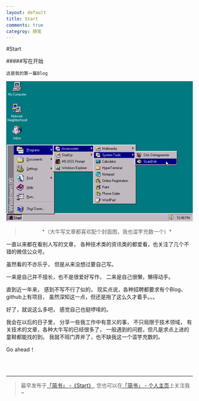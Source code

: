 ```yaml
---
layout: default
title: Start
comments: true
categroy: 随笔
---
```


#Start

#####写在开始


    这是我的第一篇Blog


![题图](/images/2015-09-28-01.png)

> <center>*（大牛写文章都喜欢配个封面图，我也滥竽充数一个）*</center>


一直以来都在看别人写的文章，
各种技术类的资讯类的都爱看，也关注了几个不错的微信公众号。

虽然看的不亦乐乎，
但是从来没想过要自己写。

一来是自己并不擅长，也不是很爱好写作，
二来是自己很懒，懒得动手。

直到近一年来，
感到不写不行了似的，
现实点说，各种招聘都要求有个Blog、github上有项目，
虽然深知这一点，但还是拖了这么久才着手。。。

好了，就说这么多吧，
感觉自己也挺啰嗦的。

我会在以后的日子里，
分享一些我工作中有意义的事，
不只局限于技术领域，
有关技术的文章，各种大牛写的已经很多了，
一般遇到的问题，但凡是求点上进的童鞋都能找的到。
我就不班门弄斧了，也不缺我这一个滥竽充数的。

Go ahead！

<br>
<br>

***
> 最早发布于[「简书」 -《Start》](http://www.jianshu.com/p/a081174610a6),
  您也可以在[「简书」 - 个人主页](http://www.jianshu.com/users/5909a0445035/latest_articles)上关注我~
